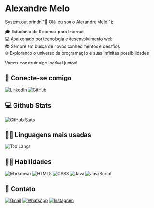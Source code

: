# Alexandre Melo

System.out.println("👋 Olá, eu sou o Alexandre Melo!");

🎓 Estudante de Sistemas para Internet <br>
💻 Apaixonado por tecnologia e desenvolvimento web <br>
📚 Sempre em busca de novos conhecimentos e desafios <br>
🌐 Explorando o universo da programação e suas infinitas possibilidades <br>

Vamos construir algo incrível juntos!

## 🔗 Conecte-se comigo

[![LinkedIn](https://img.shields.io/badge/LinkedIn-000?style=for-the-badge&logo=linkedin&logoColor=white)](https://www.linkedin.com/in/alexandre-melo-1b9118214/)
[![GitHub](https://img.shields.io/badge/GitHub-000?style=for-the-badge&logo=github&logoColor=white)](https://github.com/AlexandreBMelo)

## 💻 Github Stats

![GitHub Stats](https://github-readme-stats.vercel.app/api?username=AlexandreBMelo&locale=pt-br&bg_color=000&title_color=FFF&text_color=FFF&show_icons=true&icon_color=FFF)

## 👨‍💻 Linguagens mais usadas 

![Top Langs](https://github-readme-stats-git-masterrstaa-rickstaa.vercel.app/api/top-langs/?username=AlexandreBMelo&bg_color=000&border_color=30A3DC&title_color=E94D5F&text_color=FFF)


## 🤹‍♂️ Habilidades 
![Markdown](https://img.shields.io/badge/Markdown-FFF?style=for-the-badge&logo=markdown&color=000)
![HTML5](https://img.shields.io/badge/HTML5-000?style=for-the-badge&logo=html5&logoColor=FFF)
![CSS3](https://img.shields.io/badge/CSS3-000?style=for-the-badge&logo=css3&logoColor=white)
![Java](https://img.shields.io/badge/java-000.svg?style=for-the-badge&logo=openjdk&logoColor=white)
![JavaScript](https://img.shields.io/badge/JavaScript-000?style=for-the-badge&logo=javascript&logoColor=white)

## 📲 Contato

[![Gmail](https://img.shields.io/badge/Gmail-000?style=for-the-badge&logo=gmail&logoColor=white)](mailto:contato.alexandrebmelo@gmail.com)
[![WhatsApp](https://img.shields.io/badge/WhatsApp-000?style=for-the-badge&logo=whatsapp&logoColor=white)](https://wa.me/5575981649727)
[![Instagram](https://img.shields.io/badge/-Instagram-000?style=for-the-badge&logo=instagram&logoColor=white)](https://www.instagram.com/alx.mlo/)


